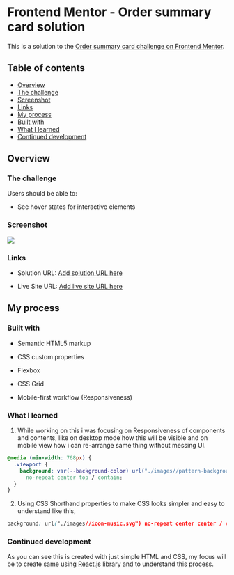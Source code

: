 # Frontend Mentor - Order summary card solution

This is a solution to the [Order summary card challenge on Frontend Mentor](https://www.frontendmentor.io/challenges/order-summary-component-QlPmajDUj).

## Table of contents

- [Overview](#overview)
- [The challenge](#the-challenge)
- [Screenshot](#screenshot)
- [Links](#links)
- [My process](#my-process)
- [Built with](#built-with)
- [What I learned](#what-i-learned)
- [Continued development](#continued-development)

## Overview

### The challenge

Users should be able to:

- See hover states for interactive elements

### Screenshot

![](https://i.postimg.cc/Px2WcvHT/Order-Summary-FM.png)

### Links

- Solution URL: [Add solution URL here](https://your-solution-url.com)

- Live Site URL: [Add live site URL here](https://your-live-site-url.com)

## My process

### Built with

- Semantic HTML5 markup

- CSS custom properties

- Flexbox

- CSS Grid

- Mobile-first workflow (Responsiveness)

### What I learned

1. While working on this i was focusing on Responsiveness of components and contents, like on desktop mode how this will be visible and on mobile view how i can re-arrange same thing without messing UI.

```css
@media (min-width: 768px) {
  .viewport {
    background: var(--background-color) url("./images//pattern-background-desktop.svg")
      no-repeat center top / contain;
  }
}
```

2.  Using CSS Shorthand properties to make CSS looks simpler and easy to understand like this,

```css
background: url("./images//icon-music.svg") no-repeat center center / contain;
```

### Continued development

As you can see this is created with just simple HTML and CSS, my focus will be to create same using [React.js](https://reactjs.org) library and to understand this process.
